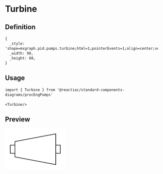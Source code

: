# Turbine

## Definition

```
{
  _style: 'shape=mxgraph.pid.pumps.turbine;html=1;pointerEvents=1;align=center;verticalLabelPosition=bottom;verticalAlign=top;dashed=0;',
  _width: 98,
  _height: 60,
}
```

## Usage

```
import { Turbine } from '@reactiac/standard-components-diagrams/procEngPumps'

<Turbine/>
```

## Preview

<img src="./turbine.png" width="200"/>
